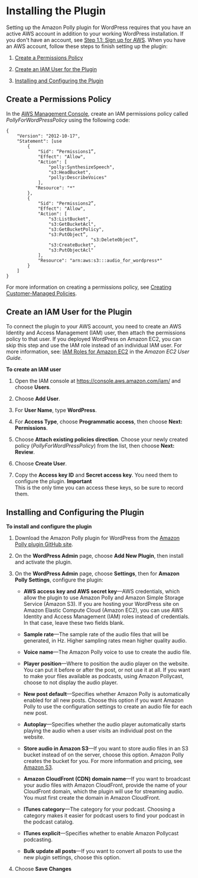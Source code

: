 # Installing the Plugin<a name="plugin-install"></a>

Setting up the Amazon Polly plugin for WordPress requires that you have an active AWS account in addition to your working WordPress installation\. If you don't have an account, see [Step 1\.1: Sign up for AWS](setting-up.md#setting-up-signup)\. When you have an AWS account, follow these steps to finish setting up the plugin: 

1. [Create a Permissions Policy](#wp-permissions)

1. [Create an IAM User for the Plugin](#wp-account)

1. [Installing and Configuring the Plugin](#wp-install)

## Create a Permissions Policy<a name="wp-permissions"></a>

In the [AWS Management Console](https://console.aws.amazon.com/), create an IAM permissions policy called *PollyForWordPressPolicy* using the following code:

```
{
    "Version": "2012-10-17",
    "Statement": [use
        {
            "Sid": “Permissions1”,
            "Effect": "Allow",
            "Action": [
                "polly:SynthesizeSpeech",
                "s3:HeadBucket",
                "polly:DescribeVoices"
            ],
           "Resource": "*"
        },
        {
            "Sid": "Permissions2”,
            "Effect": "Allow",
            "Action": [
                "s3:ListBucket",
                "s3:GetBucketAcl",
                "s3:GetBucketPolicy",
                "s3:PutObject”,
                                "s3:DeleteObject”,
                "s3:CreateBucket",
                "s3:PutObjectAcl"
            ],
            "Resource": "arn:aws:s3:::audio_for_wordpress*"
        }
    ]
}
```

For more information on creating a permissions policy, see [Creating Customer\-Managed Policies](http://docs.aws.amazon.com/IAM/latest/UserGuide/tutorial_managed-policies.html)\.

## Create an IAM User for the Plugin<a name="wp-account"></a>

To connect the plugin to your AWS account, you need to create an AWS Identity and Access Management \(IAM\) user, then attach the permissions policy to that user\. If you deployed WordPress on Amazon EC2, you can skip this step and use the IAM role instead of an individual IAM user\. For more information, see: [IAM Roles for Amazon EC2](http://docs.aws.amazon.com/AWSEC2/latest/UserGuide/iam-roles-for-amazon-ec2.html) in the *Amazon EC2 User Guide*\. 

**To create an IAM user**

1. Open the IAM console at [https://console\.aws\.amazon\.com/iam/](https://console.aws.amazon.com/iam/) and choose **Users**\. 

1. Choose **Add User**\.

1. For **User Name**, type **WordPress**\. 

1. For **Access Type**, choose **Programmatic access**, then choose **Next: Permissions**\.

1. Choose **Attach existing policies direction**\. Choose your newly created policy \(*PollyForWordPressPolicy*\) from the list, then choose **Next: Review**\.

1. Choose **Create User**\.

1. Copy the **Access key ID** and **Secret access key**\. You need them to configure the plugin\.
**Important**  
This is the only time you can access these keys, so be sure to record them\.

## Installing and Configuring the Plugin<a name="wp-install"></a>

**To install and configure the plugin**

1. Download the Amazon Polly plugin for WordPress from the [Amazon Polly plugin GitHub site](https://github.com/awslabs/amazon-polly-wordpress-plugin)\. 

1. On the **WordPress Admin** page, choose **Add New Plugin**, then install and activate the plugin\. 

1. On the **WordPress Admin** page, choose **Settings**, then for **Amazon Polly Settings**, configure the plugin: 

   + **AWS access key and AWS secret key**—AWS credentials, which allow the plugin to use Amazon Polly and Amazon Simple Storage Service \(Amazon S3\)\. If you are hosting your WordPress site on Amazon Elastic Compute Cloud \(Amazon EC2\), you can use AWS Identity and Access Management \(IAM\) roles instead of credentials\. In that case, leave these two fields blank\.

   + **Sample rate**—The sample rate of the audio files that will be generated, in Hz\. Higher sampling rates mean higher quality audio\.

   + **Voice name**—The Amazon Polly voice to use to create the audio file\.

   + **Player position**—Where to position the audio player on the website\. You can put it before or after the post, or not use it at all\. If you want to make your files available as podcasts, using Amazon Pollycast, choose to not display the audio player\. 

   + **New post default**—Specifies whether Amazon Polly is automatically enabled for all new posts\. Choose this option if you want Amazon Polly to use the configuration settings to create an audio file for each new post\.

   + **Autoplay**—Specifies whether the audio player automatically starts playing the audio when a user visits an individual post on the website\. 

   + **Store audio in Amazon S3**—If you want to store audio files in an S3 bucket instead of on the server, choose this option\. Amazon Polly creates the bucket for you\. For more information and pricing, see [Amazon S3](https://aws.amazon.com/s3)\.

   + **Amazon CloudFront \(CDN\) domain name**—If you want to broadcast your audio files with Amazon CloudFront, provide the name of your CloudFront domain, which the plugin will use for streaming audio\. You must first create the domain in Amazon CloudFront\. 

   + **ITunes category**—The category for your podcast\. Choosing a category makes it easier for podcast users to find your podcast in the podcast catalog\.

   + **ITunes explicit**—Specifies whether to enable Amazon Pollycast podcasting\. 

   + **Bulk update all posts**—If you want to convert all posts to use the new plugin settings, choose this option\. 

1. Choose **Save Changes**